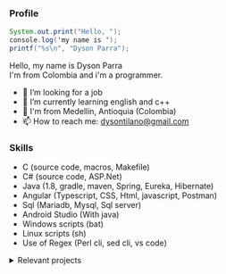 ### Profile

```java
System.out.print("Hello, "); 
console.log('my name is ');  
printf("%s\n", "Dyson Parra");  
```
Hello, my name is Dyson Parra  
I'm from Colombia and i'm a programmer.  

- 🔭 I’m looking for a job
- 🌱 I’m currently learning english and c++
- 📍  I'm from Medellín, Antioquia (Colombia)  
- 📫 How to reach me: dysontilano@gmail.com  
<!-- 
### Hi there 👋
- 🤔 I’m looking for help with ...
- 👯 I’m looking to collaborate on ...
- 💬 Ask me about ...
- 😄 Pronouns: ...
- ⚡ Fun fact: ...
-->

### Skills
- C (source code, macros, Makefile)
- C# (source code, ASP.Net)
- Java (1.8, gradle, maven, Spring, Eureka, Hibernate)
- Angular (Typescript, CSS, Html, javascript, Postman)
- Sql (Mariadb, Mysql, Sql server)
- Android Studio (With java)
- Windows scripts (bat)
- Linux scripts (sh)
- Use of Regex (Perl cli, sed cli, vs code)

<details>
  <summary>Relevant projects</summary>
  
  - Examples of connection to a database and CRUD services using spring and hibernate.  
    Create database script (mysql) and postman tests file also included.  
  [almacen](https://github.com/DysonParra/almacen-back-mysql-java-project)  
  [appointments](https://github.com/DysonParra/appointments-back-mysql-java-project)  
  [autopistas](https://github.com/DysonParra/autopistas-back-mysql-java-project)  
  [farmacias](https://github.com/DysonParra/farmacias-back-mysql-java-project)  
  [minas](https://github.com/DysonParra/minas-back-mysql-java-project)  
  [restaurant](https://github.com/DysonParra/restaurant-back-mysql-java-project)  
  [veterinaria](https://github.com/DysonParra/veterinaria-back-mysql-java-project)  
  [vias](https://github.com/DysonParra/vias-back-mysql-java-project)  
  
  - Examples of connection to a database and CRUD services using ASP.NET and entity framework.  
    Create database script (sql server) also included.  
  [Almacen](https://github.com/DysonParra/almacen-back-front-sql-server-cs-project)  
  [Appointments](https://github.com/DysonParra/appointments-back-front-sql-server-cs-project)  
  [Autopistas](https://github.com/DysonParra/autopistas-back-front-sql-server-cs-project)  
  [Farmacias](https://github.com/DysonParra/farmacias-back-front-sql-server-cs-project)  
  [Minas](https://github.com/DysonParra/minas-back-front-sql-server-cs-project)  
  [Restaurant](https://github.com/DysonParra/restaurant-back-front-sql-server-cs-project)  
  [Veterinaria](https://github.com/DysonParra/veterinaria-back-front-sql-server-cs-project)  
  [Vias](https://github.com/DysonParra/vias-back-front-sql-server-cs-project)  
    
  - Flag processors:  
  Cli lib that receive an undetermined number of arguments, analyze if are correctly formed and if yes parse it into objects (or structs) or else print the specific error in console.  
  The flags are from two types (you can use the two at same time):  
    * With value: an alphanumeric string started with '-' and the next argument must be the value of the flag.  
    Example:  -downloadPath documents   -sourceFile myFile.xml   -rootDir C:/project  
    * Withouth value: an alphanumerirc string started with '--'.  
    Example:  --useDefault  --notUseIncognito  --generateLogFile  --preserveTempFiles  

    For use the library you need to specify in source code a set of flags defined as required, other defined as optionals and other defined as default. More specific how to use in the projects.  
    [c](https://github.com/DysonParra/flag-processor-c)  
    [c#](https://github.com/DysonParra/flag-processor-cs)  
    [java](https://github.com/DysonParra/flag-processor-java)  
    [python](https://github.com/DysonParra/flag-processor-py)  
  
</details>
